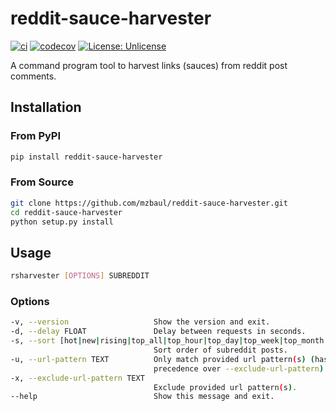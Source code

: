 # reddit-sauce-harvester

[![ci](https://github.com/mzbaul/reddit-sauce-harvester/workflows/ci/badge.svg?branch=master)](https://github.com/mzbaul/reddit-sauce-harvester/actions/workflows/ci.yml)
[![codecov](https://codecov.io/gh/mzbaul/reddit-sauce-harvester/branch/master/graph/badge.svg)](https://codecov.io/gh/mzbaul/reddit-sauce-harvester)
[![License: Unlicense](https://img.shields.io/badge/license-Unlicense-blue.svg)](https://github.com/mzbaul/reddit-sauce-harvester/blob/master/LICENSE.txt)

A command program tool to harvest links (sauces) from reddit post comments.

## Installation
### From PyPI
```bash
pip install reddit-sauce-harvester
```

### From Source
```bash
git clone https://github.com/mzbaul/reddit-sauce-harvester.git
cd reddit-sauce-harvester
python setup.py install
```


## Usage

```bash
rsharvester [OPTIONS] SUBREDDIT
```
### Options
```bash
-v, --version                   Show the version and exit.
-d, --delay FLOAT               Delay between requests in seconds.
-s, --sort [hot|new|rising|top_all|top_hour|top_day|top_week|top_month|top_year]
                                Sort order of subreddit posts.
-u, --url-pattern TEXT          Only match provided url pattern(s) (has
                                precedence over --exclude-url-pattern).
-x, --exclude-url-pattern TEXT
                                Exclude provided url pattern(s).
--help                          Show this message and exit.
```
